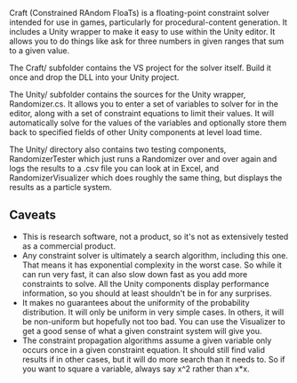 Craft (Constrained RAndom FloaTs) is a floating-point constraint
solver intended for use in games, particularly for procedural-content
generation.  It includes a Unity wrapper to make it easy to use within
the Unity editor.  It allows you to do things like ask for three
numbers in given ranges that sum to a given value.

The Craft/ subfolder contains the VS project for the solver itself.
Build it once and drop the DLL into your Unity project.

The Unity/ subfolder contains the sources for the Unity wrapper,
Randomizer.cs.  It allows you to enter a set of variables to solver
for in the editor, along with a set of constraint equations to limit
their values.  It will automatically solve for the values of the
variables and optionally store them back to specified fields of other
Unity components at level load time.

The Unity/ directory also contains two testing components, RandomizerTester
which just runs a Randomizer over and over again and logs the results
to a .csv file you can look at in Excel, and RandomizerVisualizer which
does roughly the same thing, but displays the results as a particle system.

Caveats
-------
* This is research software, not a product, so it's not as extensively
tested as a commercial product.
* Any constraint solver is ultimately a search algorithm, including this
one.  That means it has exponential complexity in the worst case.  So while
it can run very fast, it can also slow down fast as you add more constraints
to solve.  All the Unity components display performance information, so you
should at least shouldn't be in for any surprises.
* It makes no guarantees about the uniformity of the probability distribution.
It will only be uniform in very simple cases.  In others, it will be non-uniform
but hopefully not too bad.  You can use the Visualizer to get a good sense of
what a given constraint system will give you.
* The constraint propagation algorithms assume a given variable only occurs
once in a given constraint equation.  It should still find valid results if
in other cases, but it will do more search than it needs to.  So if you want
to square a variable, always say x^2 rather than x*x.
